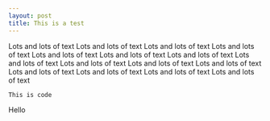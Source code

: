 ```yaml
---
layout: post
title: This is a test
---
```


Lots and lots of text 
Lots and lots of text 
Lots and lots of text 
Lots and lots of text 
Lots and lots of text 
Lots and lots of text 
Lots and lots of text 
Lots and lots of text 
Lots and lots of text 
Lots and lots of text 
Lots and lots of text 
Lots and lots of text 
Lots and lots of text 
Lots and lots of text 
Lots and lots of text 

```
This is code

```

Hello

